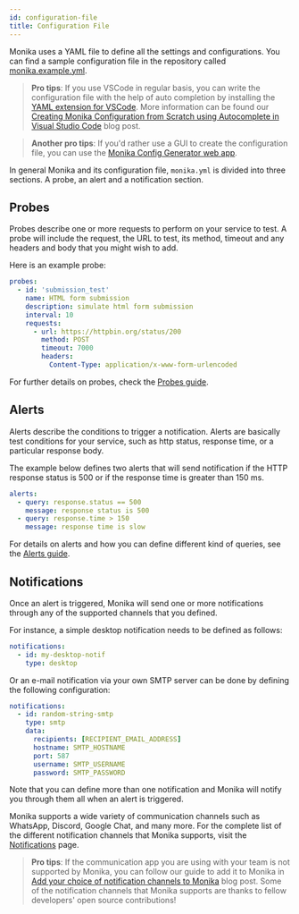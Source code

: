 ```yaml
---
id: configuration-file
title: Configuration File
---
```


Monika uses a YAML file to define all the settings and configurations. You can find a sample configuration file in the repository called [monika.example.yml](https://github.com/hyperjumptech/monika/blob/main/monika.example.yml).

> **Pro tips**: If you use VSCode in regular basis, you can write the configuration file with the help of auto completion by installing the [YAML extension for VSCode](https://marketplace.visualstudio.com/items?itemName=redhat.vscode-yaml). More information can be found our [Creating Monika Configuration from Scratch using Autocomplete in Visual Studio Code](https://medium.com/hyperjump-tech/creating-monika-configuration-from-scratch-using-autocomplete-in-visual-studio-code-d7bc86c1d36a) blog post.

> **Another pro tips**: If you'd rather use a GUI to create the configuration file, you can use the [Monika Config Generator web app](https://monika-config.hyperjump.tech/).

In general Monika and its configuration file, `monika.yml` is divided into three sections. A probe, an alert and a notification section.

## Probes

Probes describe one or more requests to perform on your service to test. A probe will include the request, the URL to test, its method, timeout and any headers and body that you might wish to add.

Here is an example probe:

```yaml
probes:
  - id: 'submission_test'
    name: HTML form submission
    description: simulate html form submission
    interval: 10
    requests:
      - url: https://httpbin.org/status/200
        method: POST
        timeout: 7000
        headers:
          Content-Type: application/x-www-form-urlencoded
```

For further details on probes, check the [Probes guide](/guides/probes).

## Alerts

Alerts describe the conditions to trigger a notification. Alerts are basically test conditions for your service, such as http status, response time, or a particular response body.

The example below defines two alerts that will send notification if the HTTP response status is 500 or if the response time is greater than 150 ms.

```yaml
alerts:
  - query: response.status == 500
    message: response status is 500
  - query: response.time > 150
    message: response time is slow
```

For details on alerts and how you can define different kind of queries, see the [Alerts guide](/guides/alerts).

## Notifications

Once an alert is triggered, Monika will send one or more notifications through any of the supported channels that you defined.

For instance, a simple desktop notification needs to be defined as follows:

```yaml
notifications:
  - id: my-desktop-notif
    type: desktop
```

Or an e-mail notification via your own SMTP server can be done by defining the following configuration:

```yaml
notifications:
  - id: random-string-smtp
    type: smtp
    data:
      recipients: [RECIPIENT_EMAIL_ADDRESS]
      hostname: SMTP_HOSTNAME
      port: 587
      username: SMTP_USERNAME
      password: SMTP_PASSWORD
```

Note that you can define more than one notification and Monika will notify you through them all when an alert is triggered.

Monika supports a wide variety of communication channels such as WhatsApp, Discord, Google Chat, and many more. For the complete list of the different notification channels that Monika supports, visit the [Notifications](/guides/notifications) page.

> **Pro tips**: If the communication app you are using with your team is not supported by Monika, you can follow our guide to add it to Monika in [Add your choice of notification channels to Monika](https://medium.com/hyperjump-tech/add-your-choice-of-notification-channels-to-monika-640f398aa265) blog post. Some of the notification channels that Monika supports are thanks to fellow developers' open source contributions!

